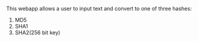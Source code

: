 This webapp allows a user to input text and convert to one of three hashes:
1. MD5
2. SHA1
3. SHA2(256 bit key)
